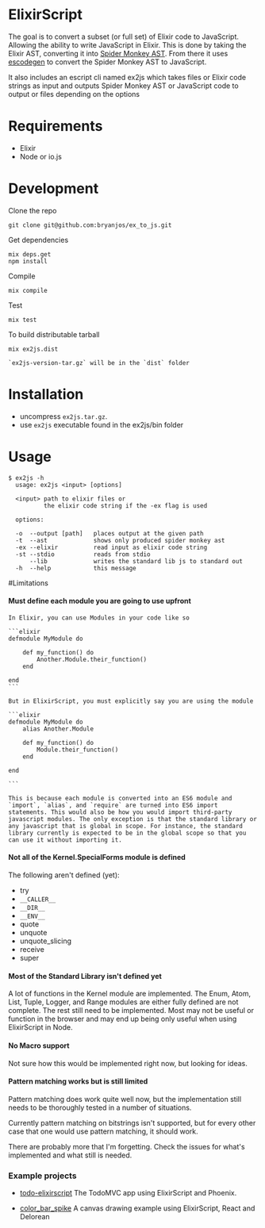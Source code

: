 ElixirScript
============

The goal is to convert a subset (or full set) of Elixir code to JavaScript. Allowing the ability to write JavaScript in Elixir. This is done by taking the Elixir AST, converting it into [Spider Monkey AST](https://developer.mozilla.org/en-US/docs/Mozilla/Projects/SpiderMonkey/Parser_API). From there it uses [escodegen](https://github.com/estools/escodegen) to convert the Spider Monkey AST to JavaScript.

It also includes an escript cli named ex2js which takes files or Elixir code strings as input and outputs Spider Monkey AST or JavaScript code to output or files depending on the options

Requirements
===========
* Elixir
* Node or io.js


Development
===========

Clone the repo
  
    git clone git@github.com:bryanjos/ex_to_js.git

Get dependencies

    mix deps.get
    npm install

Compile

    mix compile

Test

    mix test

To build distributable tarball

    mix ex2js.dist

    `ex2js-version-tar.gz` will be in the `dist` folder

Installation
==============

* uncompress `ex2js.tar.gz`.
* use `ex2js` executable found in the ex2js/bin folder


Usage
===

```
$ ex2js -h
  usage: ex2js <input> [options]

  <input> path to elixir files or 
          the elixir code string if the -ex flag is used

  options:

  -o  --output [path]   places output at the given path
  -t  --ast             shows only produced spider monkey ast
  -ex --elixir          read input as elixir code string
  -st --stdio           reads from stdio
      --lib             writes the standard lib js to standard out
  -h  --help            this message
```

#Limitations

#### Must define each module you are going to use upfront
  
    In Elixir, you can use Modules in your code like so

    ```elixir
    defmodule MyModule do
    
        def my_function() do
            Another.Module.their_function()
        end
        
    end
    ```
    
    But in ElixirScript, you must explicitly say you are using the module
    
    ```elixir
    defmodule MyModule do
        alias Another.Module
        
        def my_function() do
            Module.their_function()
        end
        
    end
    
    ```
    
    This is because each module is converted into an ES6 module and `import`, `alias`, and `require` are turned into ES6 import statements. This would also be how you would import third-party javascript modules. The only exception is that the standard library or any javascript that is global in scope. For instance, the standard library currently is expected to be in the global scope so that you can use it without importing it.

#### Not all of the Kernel.SpecialForms module is defined

The following aren't defined (yet):
    
* try
* `__CALLER__`
* `__DIR__`
* `__ENV__`
* quote
* unquote
* unquote_slicing
* receive
* super

#### Most of the Standard Library isn't defined yet
A lot of functions in the Kernel module are implemented. The Enum, Atom, List, Tuple, Logger, and Range modules are either fully defined are not complete. The rest still need to be implemented. Most may not be useful or function in the browser and may end up being only useful when using ElixirScript in Node.

#### No Macro support
Not sure how this would be implemented right now, but looking for ideas.

#### Pattern matching works but is still limited
Pattern matching does work quite well now, but the implementation still needs to be thoroughly tested in a number of situations. 

Currently pattern matching on bitstrings isn't supported, but for every other case that one would use pattern matching, it should work.

There are probably more that I'm forgetting. Check the issues for what's implemented and what still is needed.

### Example projects

* [todo-elixirscript](https://github.com/bryanjos/example) The TodoMVC app using ElixirScript and Phoenix.
    
* [color_bar_spike](https://github.com/bryanjos/color_bar_spike) A canvas drawing example using ElixirScript, React and Delorean
